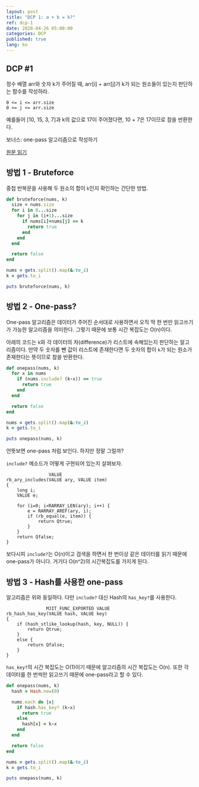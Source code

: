```yaml
---
layout: post
title: "DCP 1: a + b = k?"
ref: dcp-1
date: 2020-04-26 05:00:00
categories: DCP
published: true
lang: ko
---
```


## **DCP #1**  <a id="dcp1"></a>
정수 배열 arr와 숫자 k가 주어질 때, arr[i] + arr[j]가 k가 되는 원소들이 있는지 판단하는 
함수를 작성하라. 
```
0 <= i <= arr.size
0 <= j <= arr.size
```

예를들어 [10, 15, 3, 7]과 k의 값으로 17이 주어졌다면,
 10 + 7은 17이므로 참을 반환한다.

보너스: one-pass 알고리즘으로 작성하기

[원문 읽기](./en-dcp-1)

<div class="divider"></div>

## 방법 1 - Bruteforce

중첩 반복문을 사용해 두 원소의 합이 `k`인지 확인하는 간단한 방법.

```rb
def bruteforce(nums, k)
  size = nums.size
  for i in 0...size
    for j in (i+1)...size
      if nums[i]+nums[j] == k
        return true
      end
    end
  end

  return false
end

nums = gets.split().map(&:to_i)
k = gets.to_i

puts bruteforce(nums, k)
```

## 방법 2 - One-pass?

One-pass 알고리즘은 데이터가 주어진 순서대로 사용하면서 오직 딱 한 번만 읽고쓰기가 가능한
알고리즘을 의미한다. 그렇기 때문에 보통 시간 복잡도는 O(n)이다.

아래의 코드는 `k`와 각 데이터의 차(difference)가 리스트에 속해있는지 판단하는 알고리즘이다.
만약 두 숫자를 뺀 값이 리스트에 존재한다면 두 숫자의 합이 `k`가 되는 원소가 존재한다는 뜻이므로
참을 반환한다.

```rb
def onepass(nums, k)
  for x in nums
    if (nums.include? (k-x)) == true
      return true
    end
  end

  return false
end

nums = gets.split().map(&:to_i)
k = gets.to_i

puts onepass(nums, k)
```

언뜻보면 one-pass 처럼 보인다. 하지만 정말 그럴까? 

`include?` 메소드가 어떻게 구현되어 있는지 살펴보자.
```
                VALUE
rb_ary_includes(VALUE ary, VALUE item)
{
	long i;
	VALUE e;

	for (i=0; i<RARRAY_LEN(ary); i++) {
		e = RARRAY_AREF(ary, i);
		if (rb_equal(e, item)) {
			return Qtrue;
		}
	}
	return Qfalse;
}
```

보다시피 `include?`는 O(n)이고 검색을 하면서 한 번이상 같은 데이터를 읽기 때문에 one-pass가 아니다.
거기다 O(n^2)의 시간복잡도를 가지게 된다.

## 방법 3 - Hash를 사용한 one-pass

알고리즘은 위와 동일하다. 다만 `include?` 대신 Hash의 `has_key?`를 사용한다.
```
               MJIT_FUNC_EXPORTED VALUE
rb_hash_has_key(VALUE hash, VALUE key)
{
	if (hash_stlike_lookup(hash, key, NULL)) {
		return Qtrue;
	}
	else {
		return Qfalse;
	}
}
```

`has_key?`의 시간 복잡도는 O(1)이기 때문에 알고리즘의 시간 복잡도는 O(n).
또한 각 데이터를 한 번씩만 읽고쓰기 때문에 one-pass라고 할 수 있다.

```rb
def onepass(nums, k)
  hash = Hash.new(0)

  nums.each do |x|
    if hash.has_key? (k-x)
      return true
    else
      hash[x] = k-x
    end
  end

  return false
end

nums = gets.split().map(&:to_i)
k = gets.to_i

puts onepass(nums, k)
```

